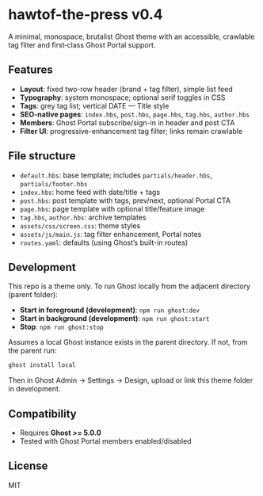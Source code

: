 # hawtof-the-press v0.4

A minimal, monospace, brutalist Ghost theme with an accessible, crawlable tag filter and first‑class Ghost Portal support.

## Features

- **Layout**: fixed two-row header (brand + tag filter), simple list feed
- **Typography**: system monospace; optional serif toggles in CSS
- **Tags**: grey tag list; vertical DATE — Title style
- **SEO-native pages**: `index.hbs`, `post.hbs`, `page.hbs`, `tag.hbs`, `author.hbs`
- **Members**: Ghost Portal subscribe/sign-in in header and post CTA
- **Filter UI**: progressive-enhancement tag filter; links remain crawlable

## File structure

- `default.hbs`: base template; includes `partials/header.hbs`, `partials/footer.hbs`
- `index.hbs`: home feed with date/title + tags
- `post.hbs`: post template with tags, prev/next, optional Portal CTA
- `page.hbs`: page template with optional title/feature image
- `tag.hbs`, `author.hbs`: archive templates
- `assets/css/screen.css`: theme styles
- `assets/js/main.js`: tag filter enhancement, Portal notes
- `routes.yaml`: defaults (using Ghost’s built-in routes)

## Development

This repo is a theme only. To run Ghost locally from the adjacent directory (parent folder):

- **Start in foreground (development)**: `npm run ghost:dev`
- **Start in background (development)**: `npm run ghost:start`
- **Stop**: `npm run ghost:stop`

Assumes a local Ghost instance exists in the parent directory. If not, from the parent run:

```bash
ghost install local
```

Then in Ghost Admin → Settings → Design, upload or link this theme folder in development.

## Compatibility

- Requires **Ghost >= 5.0.0**
- Tested with Ghost Portal members enabled/disabled

## License

MIT
